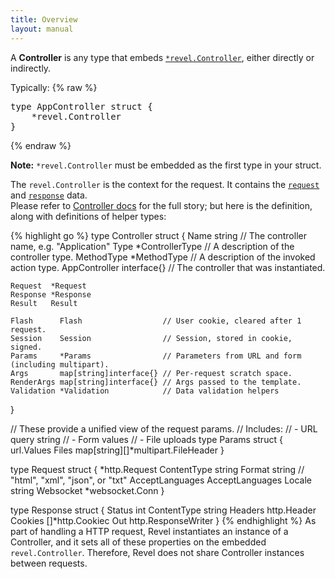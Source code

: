 ```yaml
---
title: Overview
layout: manual
---
```


A **Controller** is any type that embeds [`*revel.Controller`](../docs/godoc/controller.html#Controller), either directly or indirectly.
    
Typically:
{% raw %}
<pre class="prettyprint lang-go">
type AppController struct {
	*revel.Controller
}
</pre>
{% endraw %}

**Note:** `*revel.Controller` must be embedded as the first type in your struct.

The `revel.Controller` is the context for the request.  It contains the 
[`request`](../docs/godoc/http.html#Request) and [`response`](../docs/godoc/http.html#Response) data.  
Please refer to [Controller docs](../docs/godoc/controller.html)
for the full story; but here is the definition, along with definitions of helper types:

{% highlight go %}
type Controller struct {
	Name          string          // The controller name, e.g. "Application"
	Type          *ControllerType // A description of the controller type.
	MethodType    *MethodType     // A description of the invoked action type.
	AppController interface{}     // The controller that was instantiated.

	Request  *Request
	Response *Response
	Result   Result

	Flash      Flash                  // User cookie, cleared after 1 request.
	Session    Session                // Session, stored in cookie, signed.
	Params     *Params                // Parameters from URL and form (including multipart).
	Args       map[string]interface{} // Per-request scratch space.
	RenderArgs map[string]interface{} // Args passed to the template.
	Validation *Validation            // Data validation helpers
}

// These provide a unified view of the request params.
// Includes:
// - URL query string
// - Form values
// - File uploads
type Params struct {
	url.Values
	Files map[string][]*multipart.FileHeader
}

type Request struct {
	*http.Request
	ContentType string
	Format          string // "html", "xml", "json", or "txt"
    AcceptLanguages AcceptLanguages
    Locale          string
    Websocket       *websocket.Conn
}

type Response struct {
	Status      int
	ContentType string
	Headers     http.Header
	Cookies     []*http.Cookiec
	Out http.ResponseWriter
}
{% endhighlight %}
As part of handling a HTTP request, Revel instantiates an instance of a
Controller, and it sets all of these properties on the embedded
`revel.Controller`.  Therefore, Revel does not share Controller instances between
requests.

